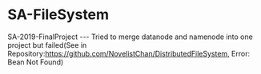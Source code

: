 # SA-FileSystem
SA-2019-FinalProject
--- Tried to merge datanode and namenode into one project but failed(See in Repository:https://github.com/NovelistChan/DistributedFileSystem, Error: Bean Not Found)
